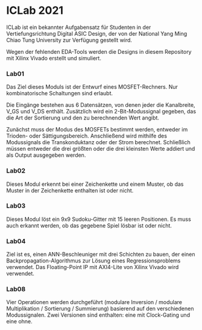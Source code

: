 # ICLab 2021

ICLab ist ein bekannter Aufgabensatz für Studenten in der Vertiefungsrichtung Digital ASIC Design, der von der National Yang Ming Chiao Tung University zur Verfügung gestellt wird.

Wegen der fehlenden EDA-Tools werden die Designs in diesem Repository mit Xilinx Vivado erstellt und simuliert.

### Lab01
Das Ziel dieses Moduls ist der Entwurf eines MOSFET-Rechners. Nur kombinatorische Schaltungen sind erlaubt.

Die Eingänge bestehen aus 6 Datensätzen, von denen jeder die Kanalbreite, V_GS und V_DS enthält.
Zusätzlich wird ein 2-Bit-Modussignal gegeben, das die Art der Sortierung und den zu berechnenden Wert angibt.

Zunächst muss der Modus des MOSFETs bestimmt werden, entweder im Trioden- oder Sättigungsbereich. Anschließend wird mithilfe des Modussignals die Transkonduktanz oder der Strom berechnet. Schließlich müssen entweder die drei größten oder die drei kleinsten Werte addiert und als Output ausgegeben werden.


### Lab02
Dieses Modul erkennt bei einer Zeichenkette und einem Muster, ob das Muster in der Zeichenkette enthalten ist oder nicht.

### Lab03
Dieses Modul löst ein 9x9 Sudoku-Gitter mit 15 leeren Positionen. Es muss auch erkannt werden, ob das gegebene Spiel lösbar ist oder nicht.

### Lab04
Ziel ist es, einen ANN-Beschleuniger mit drei Schichten zu bauen, der einen Backpropagation-Algorithmus zur Lösung eines Regressionsproblems verwendet.
Das Floating-Point IP mit AXI4-Lite von Xilinx Vivado wird verwendet.

### Lab08
Vier Operationen werden durchgeführt (modulare Inversion / modulare Multiplikation / Sortierung / Summierung) basierend auf den verschiedenen Modussignalen.
Zwei Versionen sind enthalten: eine mit Clock-Gating und eine ohne. 

